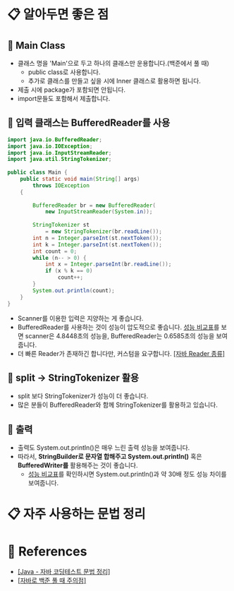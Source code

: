 # 📋 알아두면 좋은 점

## 📌 Main Class
- 클래스 명을 'Main'으로 두고 하나의 클래스만 운용합니다.(백준에서 풀 때)
  - public class로 사용합니다.
  - 추가로 클래스를 만들고 싶을 시에 Inner 클래스로 활용하면 됩니다.
- 제출 시에 package가 포함되면 안됩니다.
- import문들도 포함해서 제출합니다.

## 📌 입력 클래스는 BufferedReader를 사용
```java
import java.io.BufferedReader; 
import java.io.IOException; 
import java.io.InputStreamReader; 
import java.util.StringTokenizer; 
  
public class Main { 
    public static void main(String[] args) 
        throws IOException 
    { 
  
        BufferedReader br = new BufferedReader( 
            new InputStreamReader(System.in)); 
  
        StringTokenizer st 
            = new StringTokenizer(br.readLine()); 
        int n = Integer.parseInt(st.nextToken()); 
        int k = Integer.parseInt(st.nextToken()); 
        int count = 0; 
        while (n-- > 0) { 
            int x = Integer.parseInt(br.readLine()); 
            if (x % k == 0) 
                count++; 
        } 
        System.out.println(count); 
    } 
}
```
- Scanner를 이용한 입력은 지양하는 게 좋습니다. 
- BufferedReader를 사용하는 것이 성능이 압도적으로 좋습니다. [성능 비교표](https://www.acmicpc.net/blog/view/56)를 보면 scanner은 4.8448초의 성능을, BufferedReader는 0.6585초의 성능을 보여줍니다.
- 더 빠른 Reader가 존재하긴 합니다만, 커스텀을 요구합니다. [[자바 Reader 종류]](https://www.geeksforgeeks.org/fast-io-in-java-in-competitive-programming/)

## 📌 split -> StringTokenizer 활용
- split 보다 StringTokenizer가 성능이 더 좋습니다.
- 많은 분들이 BufferedReader와 함께 StringTokenizer를 활용하고 있습니다.

## 📌 출력
- 출력도 System.out.println()은 매우 느린 출력 성능을 보여줍니다.
- 따라서, **StringBuilder로 문자열 합해주고 System.out.println()** 혹은 **BufferedWriter를** 활용해주는 것이 좋습니다.
  - [성능 비교표](https://www.acmicpc.net/blog/view/57)를 확인하시면 System.out.println()과 약 30배 정도 성능 차이를 보여줍니다.
  
# 📋 자주 사용하는 문법 정리

## 

# 📒 References

- [[Java - 자바 코딩테스트 문법 정리]](https://gwang920.github.io/java/Java-condingGrammer/)
- [[자바로 백준 풀 때 주의점]](https://nahwasa.com/entry/%EC%9E%90%EB%B0%94%EB%A1%9C-%EB%B0%B1%EC%A4%80-%ED%92%80-%EB%95%8C%EC%9D%98-%ED%8C%81-%EB%B0%8F-%EC%A3%BC%EC%9D%98%EC%A0%90-boj-java)